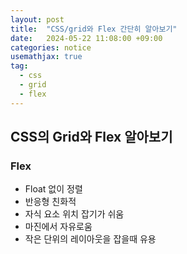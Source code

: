 ```yaml
---
layout: post
title:  "CSS/grid와 Flex 간단히 알아보기"
date:   2024-05-22 11:08:00 +09:00
categories: notice
usemathjax: true
tag:
  - css
  - grid
  - flex
---
```


## CSS의 Grid와 Flex 알아보기

### Flex

- Float 없이 정렬
- 반응형 친화적
- 자식 요소 위치 잡기가 쉬움
- 마진에서 자유로움
- 작은 단위의 레이아웃을 잡을때 유용

<br>

